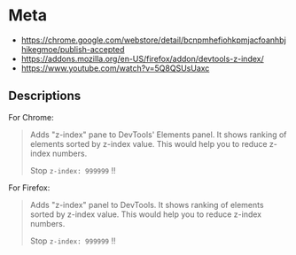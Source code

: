 # Meta

- https://chrome.google.com/webstore/detail/bcnpmhefiohkpmjacfoanhbjhikegmoe/publish-accepted
- https://addons.mozilla.org/en-US/firefox/addon/devtools-z-index/
- https://www.youtube.com/watch?v=5Q8QSUsUaxc

## Descriptions

For Chrome:

> Adds "z-index" pane to DevTools' Elements panel. It shows ranking of elements sorted by z-index value. This would help you to reduce z-index numbers.
> 
> Stop `z-index: 999999` !!

For Firefox:

> Adds "z-index" panel to DevTools. It shows ranking of elements sorted by z-index value. This would help you to reduce z-index numbers.
> 
> Stop `z-index: 999999` !!
